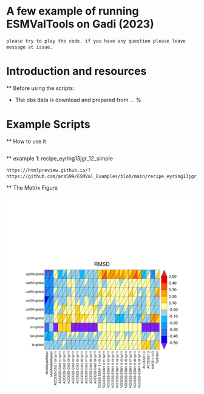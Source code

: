 # A few example of running ESMValTools on Gadi (2023)

```
please try to play the code. if you have any question please leave message at issue.
```

# Introduction and resources

** Before using the scripts: 

* The obs data is download and prepared from ...
% 





# Example Scripts
** How to use it
 
```

```

** example 1: recipe_eyring13jgr_12_simple
```
https://htmlpreview.github.io/?https://github.com/ars599/ESMVal_Examples/blob/main/recipe_eyring13jgr_12_simple_working/index.html
```

** The Metrix Figure

![](https://github.com/ars599/ESMVal_Examples/blob/main/recipe_perfmetrics_CMIP56_simple_v3_working/plots/collect/RMSD/ts-global_to_zg500-global_RMSD.png)

